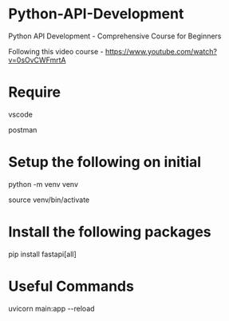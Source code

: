 # Python-API-Development
 Python API Development - Comprehensive Course for Beginners


 Following this video course - https://www.youtube.com/watch?v=0sOvCWFmrtA


# Require
vscode

postman


# Setup the following on initial
python -m venv venv

source venv/bin/activate


# Install the following packages
pip install fastapi[all]


# Useful Commands
uvicorn main:app --reload